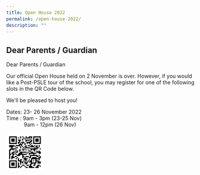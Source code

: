 ```yaml
---
title: Open House 2022
permalink: /open-house-2022/
description: ""
---
```

## Dear Parents / Guardian


Dear Parents / Guardian

Our official Open House held on 2 November is over. However, if you would like a Post-PSLE tour of the school, you may register for one of the following slots in the QR Code below.

We'll be pleased to host you!

Dates: 23- 26 November 2022    
Time : 9am - 3pm (23-25 Nov)    
             9am - 12pm (26 Nov)
						 
<img src="/images/Open%20house%202022/psle.png" style="width:20%; float:left"><br clear="left">